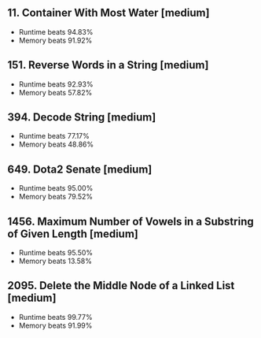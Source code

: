## 11. Container With Most Water [medium]

* Runtime beats 94.83%
* Memory beats 91.92%

## 151. Reverse Words in a String [medium]

* Runtime beats 92.93%
* Memory beats 57.82%

## 394. Decode String [medium]

* Runtime beats 77.17%
* Memory beats 48.86%

## 649. Dota2 Senate [medium]

* Runtime beats 95.00%
* Memory beats 79.52%

## 1456. Maximum Number of Vowels in a Substring of Given Length [medium]

* Runtime beats 95.50%
* Memory beats 13.58%

## 2095. Delete the Middle Node of a Linked List [medium]

* Runtime beats 99.77%
* Memory beats 91.99%
